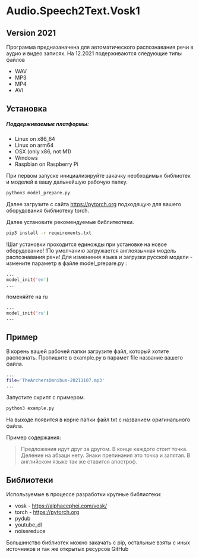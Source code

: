 # Audio.Speech2Text.Vosk1
## Version 2021

Программа предназаначена для автоматического распознавания речи в аудио и видео записях.
 На 12.2021 подерживаются следующие типы файлов

- WAV
- MP3
- MP4
- AVI

## Установка
##### Поддерживаемые платформы:

- Linux on x86_64 
- Linux on arm64
- OSX (only x86, not M1)
- Windows
- Raspbian on Raspberry Pi

При первом запуске инициализируйте закачку необходимых библиотек и моделей в вашу дальнейшую рабочую папку.
```sh
python3 model_prepare.py
```
Далее загрузите с сайта https://pytorch.org подходящую для вашего оборудования библиотеку torch.

Далее установите рекомендуемые библитеотеки.
```sh
pip3 install -r requirements.txt
```
!Шаг установки проходится единожды при установке на новое оборудование!
!По умолчанию загружается англоязычная модель распознавания речи!
Для измениния языка и загрузки русской модели - измените параметр в файле model_prepare.py :
```sh
...
model_init('en')
...
```
поменяйте на ru
```sh
...
model_init('ru')
...
```

## Пример
В корень вашей рабочей папки загрузите файл, который хотите распознать.
Пропишите в example.py в парамет file название вашего файла.
```sh
...
file='TheArchersOmnibus-20211107.mp3'
...
```
Запустите скрипт с примером.
```sh
python3 example.py
```

На выходе появится в корне папки файл txt с названием оригинального файла.

Пример содержания:

> Предложения идут друг за другом. В конце каждого стоит точка.
> Деление на абзаци нету. Знаки препинания это точка и запятая.
> В английском языке так же ставится апостроф.


## Библиотеки

Используемые в процессе разработки крупные библиотеки:

- vosk - https://alphacephei.com/vosk/
- torch - https://pytorch.org
- pydub
- youtube_dl
- noisereduce

Большинство библиотек можно закачать с pip, остальные взяты с иных источников и так же открытых ресурсов GitHub 
